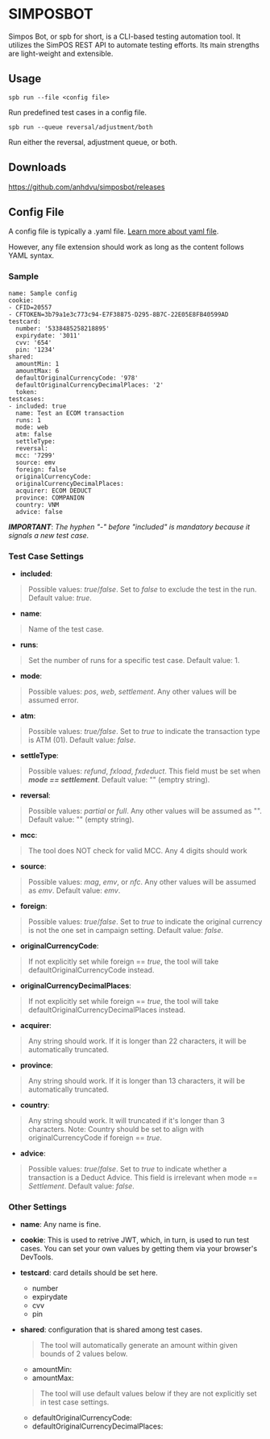 # **SIMPOSBOT**

Simpos Bot, or spb for short, is a CLI-based testing automation tool. 
It utilizes the SimPOS REST API to automate testing efforts.
Its main strengths are light-weight and extensible.
## **Usage**

    spb run --file <config file>
Run predefined test cases in a config file.

    spb run --queue reversal/adjustment/both
Run either the reversal, adjustment queue, or both.

## **Downloads**

https://github.com/anhdvu/simposbot/releases

## **Config File**

A config file is typically a .yaml file. [Learn more about yaml file](https://en.wikipedia.org/wiki/YAML).

However, any file extension should work as long as the content follows YAML syntax.

### **Sample**

    name: Sample config
    cookie:
    - CFID=20557
    - CFTOKEN=3b79a1e3c773c94-E7F38875-D295-8B7C-22E05E8FB40599AD
    testcard:
      number: '5338485258218895'
      expirydate: '3011'
      cvv: '654'
      pin: '1234'
    shared:
      amountMin: 1
      amountMax: 6
      defaultOriginalCurrencyCode: '978'
      defaultOriginalCurrencyDecimalPlaces: '2'
      token:
    testcases:
    - included: true
      name: Test an ECOM transaction
      runs: 1
      mode: web
      atm: false
      settleType:
      reversal:
      mcc: '7299'
      source: emv
      foreign: false
      originalCurrencyCode:
      originalCurrencyDecimalPlaces:
      acquirer: ECOM DEDUCT
      province: COMPANION
      country: VNM
      advice: false


***IMPORTANT***: *The hyphen "-" before "included" is mandatory because it signals a new test case.*

### **Test Case Settings**

- **included**: 
> Possible values: *true*/*false*. Set to *false* to exclude the test in the run. Default value: *true*.
- **name**: 
> Name of the test case.
- **runs**: 
> Set the number of runs for a specific test case. Default value: 1.
- **mode**: 
> Possible values: *pos*, *web*, *settlement*. Any other values will be assumed error.
- **atm**: 
> Possible values: *true/false*. Set to *true* to indicate the transaction type is ATM (01). Default value: *false*.
- **settleType**: 
> Possible values: *refund*, *fxload*, *fxdeduct*. This field must be set when ***mode == settlement***. Default value: "" (emptry string).
- **reversal**: 
> Possible values: *partial* or *full*. Any other values will be assumed as "". Default value: "" (empty string).
- **mcc**:
> The tool does NOT check for valid MCC. Any 4 digits should work
- **source**: 
> Possible values: *mag*, *emv*, or *nfc*. Any other values will be assumed as *emv*. Default value: *emv*.
- **foreign**: 
> Possible values: *true*/*false*. Set to *true* to indicate the original currency is not the one set in campaign setting. Default value: *false*.
- **originalCurrencyCode**: 
> If not explicitly set while foreign == *true*, the tool will take defaultOriginalCurrencyCode instead.
- **originalCurrencyDecimalPlaces**: 
> If not explicitly set while foreign == *true*, the tool will take defaultOriginalCurrencyDecimalPlaces instead.
- **acquirer**:
> Any string should work. If it is longer than 22 characters, it will be automatically truncated.
- **province**:
> Any string should work. If it is longer than 13 characters, it will be automatically truncated.
- **country**: 
> Any string should work. It will truncated if it's longer than 3 characters. Note: Country should be set to align with originalCurrencyCode if foreign == *true*.
- **advice**: 
> Possible values: *true*/*false*. Set to *true* to indicate whether a transaction is a Deduct Advice. This field is irrelevant when mode == *Settlement*. Default value: *false*.

### **Other Settings**

- **name**: Any name is fine.

- **cookie**: This is used to retrive JWT, which, in turn, is used to run test cases. You can set your own values by getting them via your browser's DevTools.
- **testcard**: card details should be set here.
  - number
  - expirydate
  - cvv
  - pin

- **shared**: configuration that is shared among test cases.
  > The tool will automatically generate an amount within given bounds of 2 values below.
  - amountMin: 
  - amountMax:
  > The tool will use default values below if they are not explicitly set in test case settings.
  - defaultOriginalCurrencyCode:
  - defaultOriginalCurrencyDecimalPlaces: